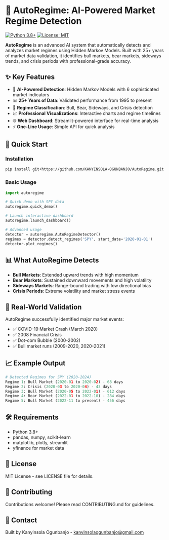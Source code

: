 # 🚀 AutoRegime: AI-Powered Market Regime Detection

[![Python 3.8+](https://img.shields.io/badge/python-3.8+-blue.svg)](https://www.python.org/downloads/)
[![License: MIT](https://img.shields.io/badge/License-MIT-yellow.svg)](https://opensource.org/licenses/MIT)

**AutoRegime** is an advanced AI system that automatically detects and analyzes market regimes using Hidden Markov Models. Built with 25+ years of market data validation, it identifies bull markets, bear markets, sideways trends, and crisis periods with professional-grade accuracy.

## ✨ Key Features

- 🤖 **AI-Powered Detection**: Hidden Markov Models with 6 sophisticated market indicators
- 📊 **25+ Years of Data**: Validated performance from 1995 to present
- 🎯 **Regime Classification**: Bull, Bear, Sideways, and Crisis detection
- 📈 **Professional Visualizations**: Interactive charts and regime timelines
- 🌐 **Web Dashboard**: Streamlit-powered interface for real-time analysis
- ⚡ **One-Line Usage**: Simple API for quick analysis

## 🚀 Quick Start

### Installation
```bash
pip install git+https://github.com/KANYINSOLA-OGUNBANJO/AutoRegime.git
```

### Basic Usage
```python
import autoregime

# Quick demo with SPY data
autoregime.quick_demo()

# Launch interactive dashboard
autoregime.launch_dashboard()

# Advanced usage
detector = autoregime.AutoRegimeDetector()
regimes = detector.detect_regimes('SPY', start_date='2020-01-01')
detector.plot_regimes()
```

## 📊 What AutoRegime Detects

- **Bull Markets**: Extended upward trends with high momentum
- **Bear Markets**: Sustained downward movements and high volatility  
- **Sideways Markets**: Range-bound trading with low directional bias
- **Crisis Periods**: Extreme volatility and market stress events

## 🎯 Real-World Validation

AutoRegime successfully identified major market events:
- ✅ COVID-19 Market Crash (March 2020)
- ✅ 2008 Financial Crisis
- ✅ Dot-com Bubble (2000-2002)
- ✅ Bull market runs (2009-2020, 2020-2021)

## 📈 Example Output

```python
# Detected Regimes for SPY (2020-2024)
Regime 1: Bull Market (2020-01 to 2020-02) - 68 days
Regime 2: Crisis (2020-03 to 2020-04) - 43 days  
Regime 3: Bull Market (2020-05 to 2022-01) - 612 days
Regime 4: Bear Market (2022-01 to 2022-10) - 284 days
Regime 5: Bull Market (2022-11 to present) - 456 days
```

## 🛠 Requirements

- Python 3.8+
- pandas, numpy, scikit-learn
- matplotlib, plotly, streamlit
- yfinance for market data

## 📝 License

MIT License - see LICENSE file for details.

## 🤝 Contributing

Contributions welcome! Please read CONTRIBUTING.md for guidelines.

## 📧 Contact

Built by Kanyinsola Ogunbanjo - kanyinsolaogunbanjo@gmail.com
